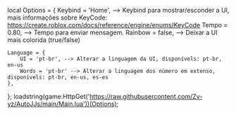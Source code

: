 local Options = {
    Keybind = 'Home', --> Keybind para mostrar/esconder a UI, mais informações sobre KeyCode: https://create.roblox.com/docs/reference/engine/enums/KeyCode
    Tempo = 0.80, --> Tempo para enviar mensagem.
    Rainbow = false, --> Deixar a UI mais colorida (true/false)

    Language = {
        UI = 'pt-br', --> Alterar a linguagem da UI, disponívels: pt-br, en-us
        Words = 'pt-br' --> Alterar a linguagem dos número em extenso, disponívels: pt-br, en-us, es-es
    },
};
loadstring(game:HttpGet('https://raw.githubusercontent.com/Zv-yz/AutoJJs/main/Main.lua'))(Options);
